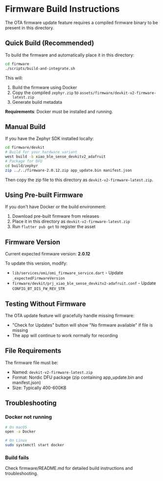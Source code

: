 # Firmware Build Instructions

The OTA firmware update feature requires a compiled firmware binary to be present in this directory.

## Quick Build (Recommended)

To build the firmware and automatically place it in this directory:

```bash
cd firmware
./scripts/build-and-integrate.sh
```

This will:
1. Build the firmware using Docker
2. Copy the compiled `zephyr.zip` to `assets/firmware/devkit-v2-firmware-latest.zip`
3. Generate build metadata

**Requirements**: Docker must be installed and running.

## Manual Build

If you have the Zephyr SDK installed locally:

```bash
cd firmware/devkit
# Build for your hardware variant
west build -b xiao_ble_sense_devkitv2_adafruit
# Package for DFU
cd build/zephyr
zip ../../firmware-2.0.12.zip app_update.bin manifest.json
```

Then copy the zip file to this directory as `devkit-v2-firmware-latest.zip`.

## Using Pre-built Firmware

If you don't have Docker or the build environment:

1. Download pre-built firmware from releases
2. Place it in this directory as `devkit-v2-firmware-latest.zip`
3. Run `flutter pub get` to register the asset

## Firmware Version

Current expected firmware version: **2.0.12**

To update this version, modify:
- `lib/services/omi/omi_firmware_service.dart` - Update `_expectedFirmwareVersion`
- `firmware/devkit/prj_xiao_ble_sense_devkitv2-adafruit.conf` - Update `CONFIG_BT_DIS_FW_REV_STR`

## Testing Without Firmware

The OTA update feature will gracefully handle missing firmware:
- "Check for Updates" button will show "No firmware available" if file is missing
- The app will continue to work normally for recording

## File Requirements

The firmware file must be:
- Named: `devkit-v2-firmware-latest.zip`
- Format: Nordic DFU package (zip containing app_update.bin and manifest.json)
- Size: Typically 400-600KB

## Troubleshooting

### Docker not running
```bash
# On macOS
open -a Docker

# On Linux
sudo systemctl start docker
```

### Build fails
Check firmware/README.md for detailed build instructions and troubleshooting.
